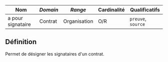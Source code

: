 | **Nom**           | ***Domain*** | ***Range***  | **Cardinalité** | **Qualificatifs**  |
| ----------------- | ------------ | ------------ | --------------- | ------------------ |
| a pour signataire | Contrat      | Organisation | O/R             | `preuve`, `source` |

## Définition

Permet de désigner les signataires d'un contrat.
